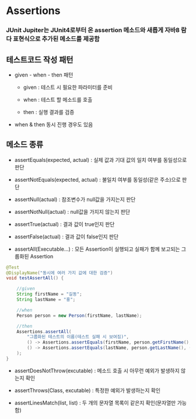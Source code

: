 # Assertions

### JUnit Jupiter는 JUnit4로부터 온 assertion 메소드와 새롭게 자바8 람다 표현식으로 추가된 메소드를 제공함

## 테스트코드 작성 패턴
- given - when - then 패턴
    * given : 테스트 시 필요한 파라미터를 준비
    
    * when : 테스트 할 메소드를 호출
    
    * then : 실행 결과를 검증

- when & then 동시 진행 경우도 있음

## 메소드 종류
- assertEquals(expected, actual) : 실제 값과 기대 값의 일치 여부를 동일성으로 판단
- assertNotEquals(expected, actual) : 불일치 여부를 동일성(같은 주소)으로 판단

- assertNull(actual) : 참조변수가 null값을 가지는지 판단
- assertNotNull(actual) : null값을 가지지 않는지 판단

- assertTrue(actual) : 결과 값이 true인지 판단
- assertFalse(actual) : 결과 값이 false인지 판단

- assertAll(Executable...) : 모든 Assertion이 실행되고 실패가 함께 보고되는 그룹화된 Assertion
```java
@Test
@DisplayName("동시에 여러 가지 값에 대한 검증")
void testAssertAll() {

    //given
    String firstName = "길동";
    String lastName = "홍";

    //when
    Person person = new Person(firstName, lastName);

    //then
    Assertions.assertAll(
        "그룹화된 테스트의 이름(테스트 실패 시 보여짐)",
        () -> Assertions.assertEquals(firstName, person.getFirstName(), () -> "firstName이 잘못됨"),
        () -> Assertions.assertEquals(lastName, person.getLastName(), () -> "lastName이 잘못됨")
    );
}
```

- assertDoesNotThrow(excutable) : 메소드 호출 시 아무런 예외가 발생하지 않는지 확인
- assertThrows(Class, excutable) : 특정한 예외가 발생하는지 확인

- assertLinesMatch(list, list) : 두 개의 문자열 목록이 같은지 확인(문자열만 가능함)

